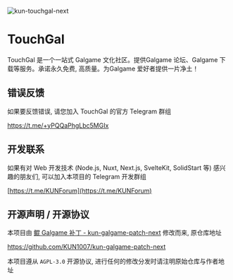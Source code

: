 ![kun-touchgal-next](./public/touchgal.avif)

# TouchGal

TouchGal 是一个一站式 Galgame 文化社区。提供Galgame 论坛、Galgame 下载等服务。承诺永久免费, 高质量。为Galgame 爱好者提供一片净土！

## 错误反馈

如果要反馈错误, 请您加入 TouchGal 的官方 Telegram 群组

https://t.me/+yPQQaPhgLbc5MGIx

## 开发联系

如果有对 Web 开发技术 (Node.js, Nuxt, Next.js, SvelteKit, SolidStart 等) 感兴趣的朋友们, 可以加入本项目的 Telegram 开发群组

[https://t.me/KUNForum](https://t.me/KUNForum)

## 开源声明 / 开源协议

本项目由 [鲲 Galgame 补丁 - kun-galgame-patch-next](https://github.com/KUN1007/kun-galgame-patch-next) 修改而来, 原仓库地址

https://github.com/KUN1007/kun-galgame-patch-next

本项目遵从 `AGPL-3.0` 开源协议, 进行任何的修改分发时请注明原始仓库与作者地址
